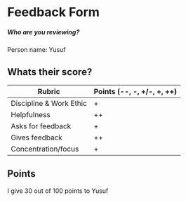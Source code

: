 # Feedback Form

##### Who are you reviewing?

Person name: Yusuf


## Whats their score?

| Rubric | Points (--, -, +/-, +, ++)|
| ------ | ------ |
| Discipline & Work Ethic | + |
| Helpfulness |++ |
| Asks for feedback |+ |
| Gives feedback |++  |
| Concentration/focus | + |

## Points
I give 30 out of 100 points to Yusuf